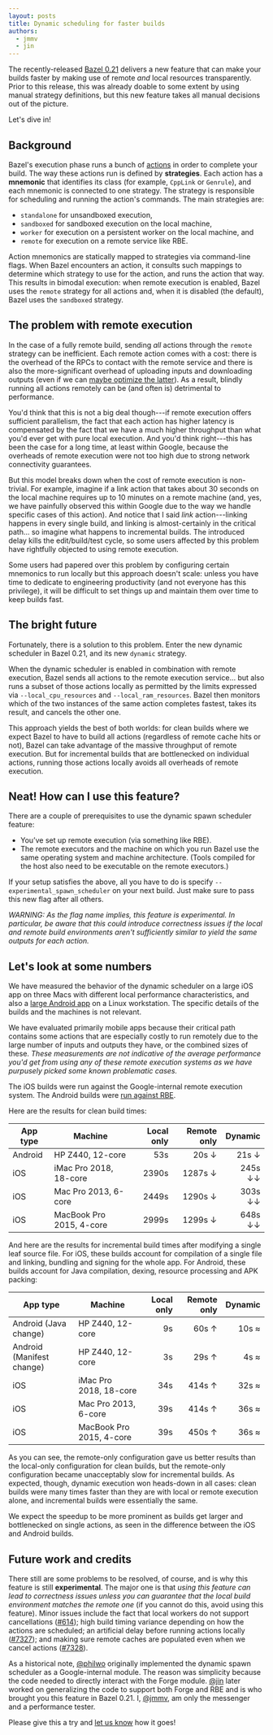 ```yaml
---
layout: posts
title: Dynamic scheduling for faster builds
authors:
  - jmmv
  - jin
---
```


The recently-released [Bazel 0.21](https://blog.bazel.build/2018/12/19/bazel-0.21.html) delivers a new feature that can make your builds faster by making use of remote *and* local resources transparently. Prior to this release, this was already doable to some extent by using manual strategy definitions, but this new feature takes all manual decisions out of the picture.

Let's dive in!

## Background

Bazel's execution phase runs a bunch of [actions](https://docs.bazel.build/versions/master/skylark/rules.html#actions) in order to complete your build. The way these actions run is defined by **strategies**. Each action has a **mnemonic** that identifies its class (for example, `CppLink` or `Genrule`), and each mnemonic is connected to one strategy. The strategy is responsible for scheduling and running the action's commands. The main strategies are: 

*   `standalone` for unsandboxed execution,
*   `sandboxed` for sandboxed execution on the local machine,
*   `worker` for execution on a persistent worker on the local machine, and
*   `remote` for execution on a remote service like RBE.

Action mnemonics are statically mapped to strategies via command-line flags. When Bazel encounters an action, it consults such mappings to determine which strategy to use for the action, and runs the action that way. This results in bimodal execution: when remote execution is enabled, Bazel uses the `remote` strategy for all actions and, when it is disabled (the default), Bazel uses the `sandboxed` strategy.

## The problem with remote execution

In the case of a fully remote build, sending *all* actions through the `remote` strategy can be inefficient. Each remote action comes with a cost: there is the overhead of the RPCs to contact with the remote service and there is also the more-significant overhead of uploading inputs and downloading outputs (even if we can [maybe optimize the latter](https://docs.google.com/document/d/11m5AkWjigMgo9wplqB8zTdDcHoMLEFOSH0MdBNCBYOE/edit)). As a result, blindly running all actions remotely can be (and often is) detrimental to performance.

You'd think that this is not a big deal though---if remote execution offers sufficient parallelism, the fact that each action has higher latency is compensated by the fact that we have a much higher throughput than what you'd ever get with pure local execution. And you'd think right---this has been the case for a long time, at least within Google, because the overheads of remote execution were not too high due to strong network connectivity guarantees.

But this model breaks down when the cost of remote execution is non-trivial. For example, imagine if a link action that takes about 30 seconds on the local machine requires up to 10 minutes on a remote machine (and, yes, we have painfully observed this within Google due to the way we handle specific cases of this action). And notice that I said *link* action---linking happens in every single build, and linking is almost-certainly in the critical path… so imagine what happens to incremental builds. The introduced delay kills the edit/build/test cycle, so some users affected by this problem have rightfully objected to using remote execution.

Some users had papered over this problem by configuring certain mnemonics to run locally but this approach doesn't scale: unless you have time to dedicate to engineering productivity (and not everyone has this privilege), it will be difficult to set things up and maintain them over time to keep builds fast.

## The bright future

Fortunately, there is a solution to this problem. Enter the new dynamic scheduler in Bazel 0.21, and its new `dynamic` strategy.

When the dynamic scheduler is enabled in combination with remote execution, Bazel sends all actions to the remote execution service… but also runs a subset of those actions locally as permitted by the limits expressed via `--local_cpu_resources` and `--local_ram_resources`. Bazel then monitors which of the two instances of the same action completes fastest, takes its result, and cancels the other one.

This approach yields the best of both worlds: for clean builds where we expect Bazel to have to build all actions (regardless of remote cache hits or not), Bazel can take advantage of the massive throughput of remote execution. But for incremental builds that are bottlenecked on individual actions, running those actions locally avoids all overheads of remote execution.

## Neat! How can I use this feature?

There are a couple of prerequisites to use the dynamic spawn scheduler feature:

*   You’ve set up remote execution (via something like RBE).
*   The remote executors and the machine on which you run Bazel use the same operating system and machine architecture. (Tools compiled for the host also need to be executable on the remote executors.)

If your setup satisfies the above, all you have to do is specify `--experimental_spawn_scheduler` on your next build. Just make sure to pass this new flag after all others.

*WARNING: As the flag name implies, this feature is experimental. In particular, be aware that this could introduce correctness issues if the local and remote build environments aren't sufficiently similar to yield the same outputs for each action.*

## Let's look at some numbers

We have measured the behavior of the dynamic scheduler on a large iOS app on three Macs with different local performance characteristics, and also a [large Android app](https://github.com/jin/android-projects#big_connected) on a Linux workstation. The specific details of the builds and the machines is not relevant.

We have evaluated primarily mobile apps because their critical path contains some actions that are especially costly to run remotely due to the large number of inputs and outputs they have, or the combined sizes of these. *These measurements are not indicative of the average performance you'd get from using any of these remote execution systems as we have purpusely picked some known problematic cases.*

The iOS builds were run against the Google-internal remote execution system. The Android builds were [run against RBE](https://gist.github.com/jin/1fc2543acef7cdbd5618b08579d7210c).

Here are the results for clean build times:

App type | Machine | Local only | Remote only | Dynamic
--- | --- | ---: | ---: | ---:
Android | HP Z440, 12-core | 53s | 20s ↓ | 21s ↓
iOS | iMac Pro 2018, 18-core | 2390s | 1287s ↓ | 245s ↓↓
iOS | Mac Pro 2013, 6-core | 2449s | 1290s ↓ | 303s ↓↓
iOS | MacBook Pro 2015, 4-core | 2999s | 1299s ↓ | 648s ↓↓

And here are the results for incremental build times after modifying a single leaf source file. For iOS, these builds account for compilation of a single file and linking, bundling and signing for the whole app. For Android, these builds account for Java compilation, dexing, resource processing and APK packing:

App type | Machine | Local only | Remote only | Dynamic
--- | --- | ---: | ---: | ---:
Android (Java change) | HP Z440, 12-core | 9s | 60s ↑ | 10s ≈
Android (Manifest change) | HP Z440, 12-core | 3s | 29s ↑ | 4s ≈
iOS | iMac Pro 2018, 18-core | 34s | 414s ↑ | 32s ≈
iOS | Mac Pro 2013, 6-core | 39s | 414s ↑ | 36s ≈
iOS | MacBook Pro 2015, 4-core | 39s | 450s ↑ | 36s ≈

As you can see, the remote-only configuration gave us better results than the local-only configuration for clean builds, but the remote-only configuration became unacceptably slow for incremental builds. As expected, though, dynamic execution won heads-down in all cases: clean builds were many times faster than they are with local or remote execution alone, and incremental builds were essentially the same.

We expect the speedup to be more prominent as builds get larger and bottlenecked on single actions, as seen in the difference between the iOS and Android builds.

## Future work and credits

There still are some problems to be resolved, of course, and is why this feature is still **experimental**. The major one is that *using this feature can lead to correctness issues unless you can guarantee that the local build environment matches the remote one* (if you cannot do this, avoid using this feature). Minor issues include the fact that local workers do not support cancellations ([#614](https://github.com/bazelbuild/bazel/issues/614])); high build timing variance depending on how the actions are scheduled; an artificial delay before running actions locally ([#7327](https://github.com/bazelbuild/bazel/issues/7327)); and making sure remote caches are populated even when we cancel actions ([#7328](https://github.com/bazelbuild/bazel/issues/7328)).

As a historical note, [@philwo](https://github.com/philwo/) originally implemented the dynamic spawn scheduler as a Google-internal module. The reason was simplicity because the code needed to directly interact with the Forge module. [@jin](https://github.com/jin/) later worked on generalizing the code to support both Forge and RBE and is who brought you this feature in Bazel 0.21. I, [@jmmv](https://julio.meroh.net/), am only the messenger and a performance tester.

Please give this a try and [let us know](https://groups.google.com/forum/#!forum/bazel-discuss) how it goes!
